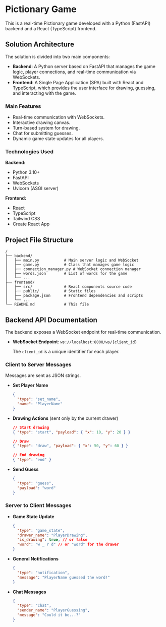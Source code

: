 # Pictionary Game

This is a real-time Pictionary game developed with a Python (FastAPI) backend and a React (TypeScript) frontend.

## Solution Architecture

The solution is divided into two main components:

-   **Backend**: A Python server based on FastAPI that manages the game logic, player connections, and real-time communication via WebSockets.
-   **Frontend**: A Single Page Application (SPA) built with React and TypeScript, which provides the user interface for drawing, guessing, and interacting with the game.

### Main Features

-   Real-time communication with WebSockets.
-   Interactive drawing canvas.
-   Turn-based system for drawing.
-   Chat for submitting guesses.
-   Dynamic game state updates for all players.

### Technologies Used

**Backend:**
-   Python 3.10+
-   FastAPI
-   WebSockets
-   Uvicorn (ASGI server)

**Frontend:**
-   React
-   TypeScript
-   Tailwind CSS
-   Create React App

## Project File Structure

```
/
├── backend/
│   ├── main.py           # Main server logic and WebSocket
│   ├── game.py           # Class that manages game logic
│   ├── connection_manager.py # WebSocket connection manager
│   ├── words.json        # List of words for the game
│   └── ...
├── frontend/
│   ├── src/              # React components source code
│   ├── public/           # Static files
│   ├── package.json      # Frontend dependencies and scripts
│   └── ...
└── README.md             # This file
```

## Backend API Documentation

The backend exposes a WebSocket endpoint for real-time communication.

-   **WebSocket Endpoint**: `ws://localhost:8000/ws/{client_id}`

    The `client_id` is a unique identifier for each player.

### Client to Server Messages

Messages are sent as JSON strings.

-   **Set Player Name**
    ```json
    {
      "type": "set_name",
      "name": "PlayerName"
    }
    ```

-   **Drawing Actions** (sent only by the current drawer)
    ```json
    // Start drawing
    { "type": "start", "payload": { "x": 10, "y": 20 } }

    // Draw
    { "type": "draw", "payload": { "x": 50, "y": 60 } }

    // End drawing
    { "type": "end" }
    ```

-   **Send Guess**
    ```json
    {
      "type": "guess",
      "payload": "word"
    }
    ```

### Server to Client Messages

-   **Game State Update**
    ```json
    {
      "type": "game_state",
      "drawer_name": "PlayerDrawing",
      "is_drawing": true, // or false
      "word": "w _ r d" // or "word" for the drawer
    }
    ```

-   **General Notifications**
    ```json
    {
      "type": "notification",
      "message": "PlayerName guessed the word!"
    }
    ```

-   **Chat Messages**
    ```json
    {
      "type": "chat",
      "sender_name": "PlayerGuessing",
      "message": "Could it be...?"
    }
    ```
